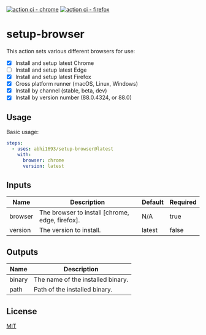 [![action ci - chrome](https://github.com/abhi1693/setup-browser/actions/workflows/build-chrome.yml/badge.svg)](https://github.com/abhi1693/setup-browser/actions/workflows/build-chrome.yml) [![action ci - firefox](https://github.com/abhi1693/setup-browser/actions/workflows/build-firefox.yml/badge.svg)](https://github.com/abhi1693/setup-browser/actions/workflows/build-firefox.yml)

# setup-browser

This action sets various different browsers for use:

- [x] Install and setup latest Chrome
- [ ] Install and setup latest Edge
- [x] Install and setup latest Firefox
- [x] Cross platform runner (macOS, Linux, Windows)
- [x] Install by channel (stable, beta, dev)
- [x] Install by version number (88.0.4324, or 88.0)

## Usage

Basic usage:

```yaml
steps:
  - uses: abhi1693/setup-browser@latest
    with:
      browser: chrome
      version: latest
```

<!--- BEGIN_ACTION_DOCS --->
## Inputs

| Name | Description | Default | Required |
|------|-------------|---------|----------|
| browser | The browser to install [chrome, edge, firefox]. | N/A | true |
| version | The version to install. | latest | false |

## Outputs

| Name | Description |
|------|-------------|
| binary | The name of the installed binary. |
| path | Path of the installed binary. |
<!--- END_ACTION_DOCS --->

## License

[MIT](LICENSE)
